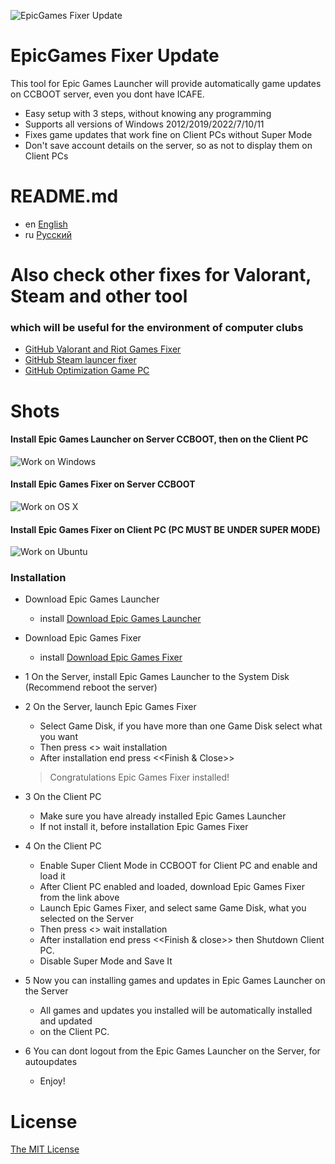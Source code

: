 ![EpicGames Fixer Update ](https://github.com/meteor2024/EpicGamesFixer/blob/main/shots/6615685.png)
# EpicGames Fixer Update
This tool for Epic Games Launcher will provide 
automatically game updates on CCBOOT server, 
even you dont have ICAFE.

- Easy setup with 3 steps, without knowing any programming
- Supports all versions of Windows 2012/2019/2022/7/10/11
- Fixes game updates that work fine on Client PCs without Super Mode
- Don't save account details on the server, so as not to display them on Client PCs


# README.md
- en [English](README.md)
- ru [Русский](readme/README.ru.md)


# Also check other fixes for Valorant, Steam and other tool
### which will be useful for the environment of computer clubs
- [GitHub Valorant and Riot Games Fixer](https://github.com/meteor2024/riotlaunchersfixer)
- [GitHub Steam launcer fixer ](https://github.com/meteor2024/steamgamesfixer)
- [GitHub Optimization Game PC](https://github.com/meteor2024/optimizerwin10gameclub)


# Shots
#### Install Epic Games Launcher on Server CCBOOT, then on the Client PC
![Work on Windows](https://github.com/meteor2024/EpicGamesFixer/blob/main/shots/EpicLauncherPC.gif)
#### Install Epic Games Fixer on Server CCBOOT
![Work on OS X](https://github.com/meteor2024/EpicGamesFixer/blob/main/shots/Server.gif)
#### Install Epic Games Fixer on Client PC (PC MUST BE UNDER SUPER MODE)
![Work on Ubuntu](https://github.com/meteor2024/EpicGamesFixer/blob/main/shots/GamePC.gif)

### Installation
- Download Epic Games Launcher
	- install [Download Epic Games Launcher](https://store.epicgames.com/en-US/download)
- Download Epic Games Fixer
	- install [Download Epic Games Fixer ](https://github.com/meteor2024/EpicGamesFixer/releases)

- 1 On the Server, install Epic Games Launcher to the System Disk (Recommend reboot the server)
- 2 On the Server, launch Epic Games Fixer 
    - Select Game Disk, if you have more than one Game Disk select what you want
    - Then press <<Install Fix>> wait installation
    - After installation end press <<Finish & Close>>
    > Congratulations Epic Games Fixer installed!
- 3 On the Client PC
    - Make sure you have already installed Epic Games Launcher
    - If not install it, before installation Epic Games Fixer
- 4 On the Client PC
    - Enable Super Client Mode in CCBOOT for Client PC and enable and load it
    - After Client PC enabled and loaded, download Epic Games Fixer from the link above
    - Launch Epic Games Fixer, and select same Game Disk, what you selected on the Server
    - Then press <<Install Fix>> wait installation
    - After installation end press <<Finish & close>> then Shutdown Client PC.
    - Disable Super Mode and Save It
- 5 Now you can installing games and updates in Epic Games Launcher on the Server
    - All games and updates you installed will be automatically installed and updated
    - on the Client PC.
- 6 You can dont logout from the Epic Games Launcher on the Server, for autoupdates
    - Enjoy!






# License
[The MIT License](LICENSE)
